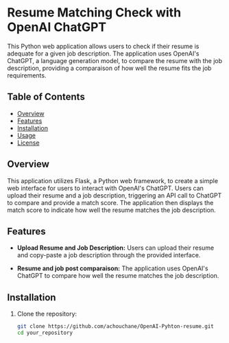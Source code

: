 # Resume Matching Check with OpenAI ChatGPT

This Python web application allows users to check if their resume is adequate for a given job description. The application uses OpenAI's ChatGPT, a language generation model, to compare the resume with the job description, providing a comparaison of how well the resume fits the job requirements.

## Table of Contents

- [Overview](#overview)
- [Features](#features)
- [Installation](#installation)
- [Usage](#usage)
- [License](#license)

## Overview

This application utilizes Flask, a Python web framework, to create a simple web interface for users to interact with OpenAI's ChatGPT. Users can upload their resume and a job description, triggering an API call to ChatGPT to compare and provide a match score. The application then displays the match score to indicate how well the resume matches the job description.

## Features

- **Upload Resume and Job Description:**
  Users can upload their resume and copy-paste a job description through the provided interface.

- **Resume and job post comparaison:**
  The application uses OpenAI's ChatGPT to compare how well the resume matches the job description.

## Installation

1. Clone the repository:
   ```bash
   git clone https://github.com/achouchane/OpenAI-Pyhton-resume.git
   cd your_repository
